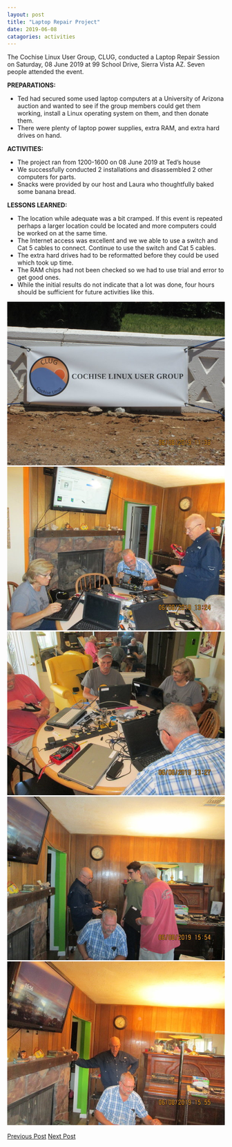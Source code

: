 ```yaml
---
layout: post
title: "Laptop Repair Project"
date: 2019-06-08
catagories: activities
---
```


The Cochise Linux User Group, CLUG, conducted a Laptop Repair Session on Saturday, 08 June 2019 at 99 School Drive, Sierra Vista AZ.  Seven people attended the event.

**PREPARATIONS:**

* Ted had secured some used laptop computers at a University of Arizona auction and wanted to see if the group members could get them working, install a Linux operating system on them, and then donate them.  
* There were plenty of laptop power supplies, extra RAM, and extra hard drives on hand.

**ACTIVITIES:**

* The project ran from 1200-1600 on 08 June 2019 at Ted’s house
* We successfully conducted 2 installations and disassembled 2 other computers for parts.
* Snacks were provided by our host and Laura who thoughtfully baked some banana bread.

**LESSONS LEARNED:**

* The location while adequate was a bit cramped.   If this event is repeated perhaps a larger location could be located and more computers could be worked on at the same time.
* The Internet access was excellent and we we able to use a switch and Cat 5 cables to connect. Continue to use the switch and Cat 5 cables.
* The extra hard drives had to be reformatted before they could be used which took up time.
* The RAM chips had not been checked so we had to use trial and error to get good ones.
* While the initial results do not indicate that a lot was done, four hours should be sufficient for future activities like this.

![alt text](https://raw.githubusercontent.com/CochiseLinuxUsersGroup/CochiseLinuxUsersGroup.github.io/master/images/rsz_clug_laptoprepairproject_2019-06-08_1.jpg)
![alt text](https://raw.githubusercontent.com/CochiseLinuxUsersGroup/CochiseLinuxUsersGroup.github.io/master/images/rsz_clug_laptoprepairproject_2019-06-08_2.jpg)
![alt text](https://raw.githubusercontent.com/CochiseLinuxUsersGroup/CochiseLinuxUsersGroup.github.io/master/images/rsz_clug_laptoprepairproject_2019-06-08_3.jpg)
![alt text](https://raw.githubusercontent.com/CochiseLinuxUsersGroup/CochiseLinuxUsersGroup.github.io/master/images/rsz_clug_laptoprepairproject_2019-06-08_4.jpg)
![alt text](https://raw.githubusercontent.com/CochiseLinuxUsersGroup/CochiseLinuxUsersGroup.github.io/master/images/rsz_clug_laptoprepairproject_2019-06-08_5.jpg)

<footer>
<a href="http://cochiselinuxusergroup.org/activities/SierraVistaInstallfest_2019-05-04" class="post-prev">Previous Post</a>
<a href="http://cochiselinuxusergroup.org/activities/LaptopRepairProject_2019-06-08" class="post-next">Next Post</a>
  </footer>
